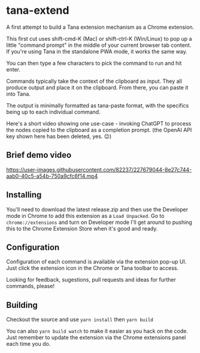 # tana-extend

A first attempt to build a Tana extension mechanism as a Chrome extension.

This first cut uses shift-cmd-K (Mac) or shift-ctrl-K (Win/Linux) to pop up a little
"command prompt" in the middle of your current browser tab content. If you're using 
Tana in the standalone PWA mode, it works the same way.

You can then type a few characters to pick the command to run and hit enter.

Commands typically take the context of the clipboard as input. They all produce
output and place it on the clipboard. From there, you can paste it into Tana.

The output is minimally formatted as tana-paste format, with the specifics
being up to each individual command.

Here's a short video showing one use-case - invoking ChatGPT to process the 
nodes copied to the clipboard as a completion prompt. (the OpenAI API key shown 
here has been deleted, yes. :wink:)

## Brief demo video
https://user-images.githubusercontent.com/82237/227679044-8e27c744-aab0-40c5-a54b-750a9cfc6f14.mp4

## Installing
You'll need to download the latest release.zip and then use the Developer mode in Chrome
to add this extension as a `Load Unpacked`. Go to `chrome://extensions` and turn on Developer mode
I'll get around to pushing this to the Chrome Extension Store when it's good and ready.

## Configuration
Configuration of each command is available via the extension pop-up UI. Just click
the extension icon in the Chrome or Tana toolbar to access.

Looking for feedback, sugestions, pull requests and ideas for further commands, please!

## Building
Checkout the source and use `yarn install` then `yarn build`

You can also `yarn build watch` to make it easier as you hack on the code. Just remember to update
the extension via the Chrome extensions panel each time you do. 

